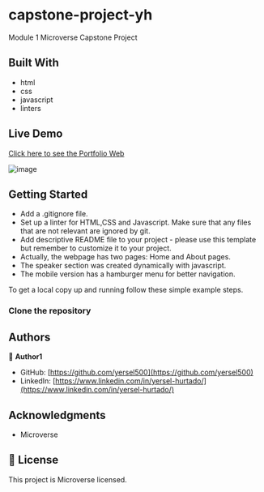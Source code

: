 # capstone-project-yh

Module 1 Microverse Capstone Project

## Built With

- html
- css
- javascript
- linters

## Live Demo

[Click here to see the Portfolio Web](https://yersel500.github.io/capstone-project-yh/)

![image](https://image.prntscr.com/image/ydxJGxH3SNC520UtsK11gw.png)

## Getting Started

- Add a .gitignore file.
- Set up a linter for HTML,CSS and Javascript. Make sure that any files that are not relevant are ignored by git.
- Add descriptive README file to your project - please use this template but remember to customize it to your project.
- Actually, the webpage has two pages: Home and About pages.
- The speaker section was created dynamically with javascript.
- The mobile version has a hamburger menu for better navigation.

To get a local copy up and running follow these simple example steps.

### Clone the repository

## Authors

👤 **Author1**

- GitHub: [https://github.com/yersel500](https://github.com/yersel500)
- LinkedIn: [https://www.linkedin.com/in/yersel-hurtado/](https://www.linkedin.com/in/yersel-hurtado/)

## Acknowledgments

- Microverse

## 📝 License

This project is Microverse licensed.
